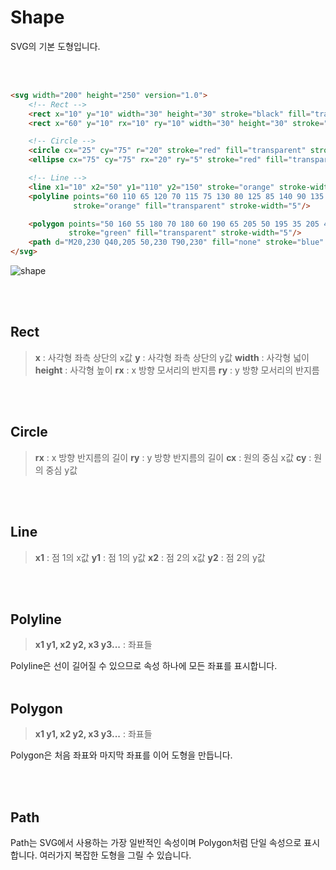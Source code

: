 # Shape

SVG의 기본 도형입니다.

<br><br>

```html
<svg width="200" height="250" version="1.0">
	<!-- Rect -->
	<rect x="10" y="10" width="30" height="30" stroke="black" fill="transparent" stroke-width="5" />
	<rect x="60" y="10" rx="10" ry="10" width="30" height="30" stroke="black" fill="transparent" stroke-width="5"/>

	<!-- Circle -->
	<circle cx="25" cy="75" r="20" stroke="red" fill="transparent" stroke-width="5" />
	<ellipse cx="75" cy="75" rx="20" ry="5" stroke="red" fill="transparent" stroke-width="5"/>

	<!-- Line -->
	<line x1="10" x2="50" y1="110" y2="150" stroke="orange" stroke-width="5" />
	<polyline points="60 110 65 120 70 115 75 130 80 125 85 140 90 135 95 150 100 145"
	          stroke="orange" fill="transparent" stroke-width="5"/>

	<polygon points="50 160 55 180 70 180 60 190 65 205 50 195 35 205 40 190 30 180 45 180"
	         stroke="green" fill="transparent" stroke-width="5"/>
	<path d="M20,230 Q40,205 50,230 T90,230" fill="none" stroke="blue" stroke-width="5"/>
</svg>
```
![shape](https://developer.mozilla.org/@api/deki/files/359/=Shapes.png)

<br><br>
## Rect

> **x** : 사각형 좌측 상단의 x값
> **y** : 사각형 좌측 상단의 y값
> **width** : 사각형 넓이
> **height** : 사각형 높이
> **rx** : x 방향 모서리의 반지름
> **ry** : y 방향 모서리의 반지름

<br><br>
## Circle

> **rx** : x 방향 반지름의 길이
> **ry** : y 방향 반지름의 길이
> **cx** : 원의 중심 x값
> **cy** : 원의 중심 y값

<br><br>
## Line

> **x1** : 점 1의 x값
> **y1** : 점 1의 y값
> **x2** : 점 2의 x값
> **y2** : 점 2의 y값

<br><br>
## Polyline

> **x1 y1, x2 y2, x3 y3...** : 좌표들

Polyline은 선이 길어질 수 있으므로 속성 하나에 모든 좌표를 표시합니다.
<br><br>

## Polygon

> **x1 y1, x2 y2, x3 y3...** : 좌표들

Polygon은 처음 좌표와 마지막 좌표를 이어 도형을 만듭니다.

<br><br>
## Path

Path는 SVG에서 사용하는 가장 일반적인 속성이며 Polygon처럼 단일 속성으로 표시합니다.
여러가지 복잡한 도형을 그릴 수 있습니다.